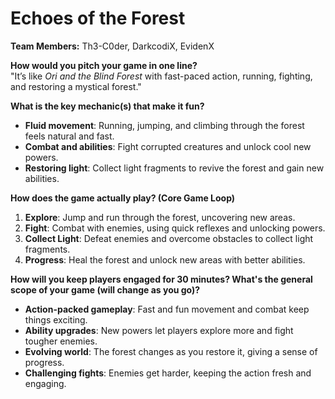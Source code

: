# Echoes of the Forest  

**Team Members:** Th3-C0der, DarkcodiX, EvidenX

**How would you pitch your game in one line?**  
"It’s like *Ori and the Blind Forest* with fast-paced action, running, fighting, and restoring a mystical forest."  

**What is the key mechanic(s) that make it fun?**  
- **Fluid movement**: Running, jumping, and climbing through the forest feels natural and fast.  
- **Combat and abilities**: Fight corrupted creatures and unlock cool new powers.  
- **Restoring light**: Collect light fragments to revive the forest and gain new abilities.  

**How does the game actually play? (Core Game Loop)**  
1. **Explore**: Jump and run through the forest, uncovering new areas.  
2. **Fight**: Combat with enemies, using quick reflexes and unlocking powers.  
3. **Collect Light**: Defeat enemies and overcome obstacles to collect light fragments.  
4. **Progress**: Heal the forest and unlock new areas with better abilities.

**How will you keep players engaged for 30 minutes? What's the general scope of your game (will change as you go)?**  
- **Action-packed gameplay**: Fast and fun movement and combat keep things exciting.  
- **Ability upgrades**: New powers let players explore more and fight tougher enemies.  
- **Evolving world**: The forest changes as you restore it, giving a sense of progress.  
- **Challenging fights**: Enemies get harder, keeping the action fresh and engaging.
